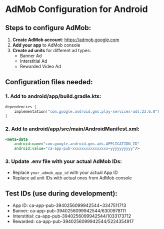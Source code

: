 # AdMob Configuration for Android

## Steps to configure AdMob:

1. **Create AdMob account**: https://admob.google.com
2. **Add your app** to AdMob console
3. **Create ad units** for different ad types:
   - Banner Ad
   - Interstitial Ad  
   - Rewarded Video Ad

## Configuration files needed:

### 1. Add to android/app/build.gradle.kts:
```kotlin
dependencies {
    implementation("com.google.android.gms:play-services-ads:23.6.0")
}
```

### 2. Add to android/app/src/main/AndroidManifest.xml:
```xml
<meta-data
    android:name="com.google.android.gms.ads.APPLICATION_ID"
    android:value="ca-app-pub-xxxxxxxxxxxxxxxx~yyyyyyyyyy"/>
```

### 3. Update .env file with your actual AdMob IDs:
- Replace `your_admob_app_id` with your actual App ID
- Replace ad unit IDs with actual ones from AdMob console

## Test IDs (use during development):
- App ID: ca-app-pub-3940256099942544~3347511713
- Banner: ca-app-pub-3940256099942544/6300978111
- Interstitial: ca-app-pub-3940256099942544/1033173712
- Rewarded: ca-app-pub-3940256099942544/5224354917